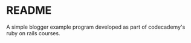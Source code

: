 # README

A simple blogger example program developed as part of codecademy's ruby on rails courses.
